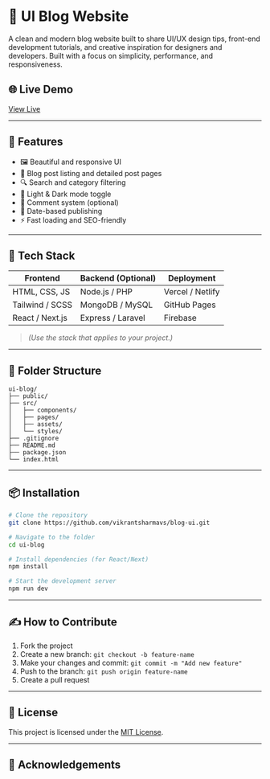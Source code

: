 
# 📝 UI Blog Website

A clean and modern blog website built to share UI/UX design tips, front-end development tutorials, and creative inspiration for designers and developers. Built with a focus on simplicity, performance, and responsiveness.

## 🌐 Live Demo

[View Live](https://blog-xi-beige-43.vercel.app/index.html)

---

## 📌 Features

- 🖼️ Beautiful and responsive UI
- 📰 Blog post listing and detailed post pages
- 🔍 Search and category filtering
- 🌙 Light & Dark mode toggle
- 💬 Comment system (optional)
- 📅 Date-based publishing
- ⚡ Fast loading and SEO-friendly

---

## 🚀 Tech Stack

| Frontend        | Backend (Optional) | Deployment       |
|-----------------|--------------------|------------------|
| HTML, CSS, JS   | Node.js / PHP      | Vercel / Netlify |
| Tailwind / SCSS | MongoDB / MySQL    | GitHub Pages     |
| React / Next.js | Express / Laravel  | Firebase         |

> *(Use the stack that applies to your project.)*

---

## 📂 Folder Structure

```
ui-blog/
├── public/
├── src/
│   ├── components/
│   ├── pages/
│   ├── assets/
│   └── styles/
├── .gitignore
├── README.md
├── package.json
└── index.html
```

---

## 📦 Installation

```bash
# Clone the repository
git clone https://github.com/vikrantsharmavs/blog-ui.git

# Navigate to the folder
cd ui-blog

# Install dependencies (for React/Next)
npm install

# Start the development server
npm run dev
```

---

## ✍️ How to Contribute

1. Fork the project
2. Create a new branch: `git checkout -b feature-name`
3. Make your changes and commit: `git commit -m "Add new feature"`
4. Push to the branch: `git push origin feature-name`
5. Create a pull request

---

## 📃 License

This project is licensed under the [MIT License](LICENSE).

---

## 🙌 Acknowledgements